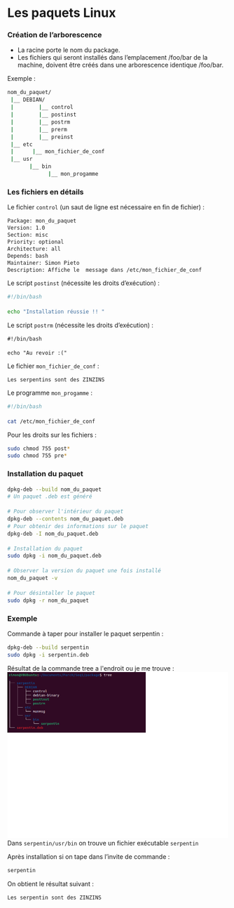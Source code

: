 # Les paquets Linux

### Création de l’arborescence
- La racine porte le nom du package. 
- Les fichiers qui seront installés dans l’emplacement /foo/bar de la machine, doivent être créés dans une arborescence identique /foo/bar.

Exemple :
``` bash
nom_du_paquet/
 |__ DEBIAN/ 
 |        |__ control
 |        |__ postinst 
 |        |__ postrm 
 |        |__ prerm 
 |        |__ preinst 
 |__ etc 
 |      |__ mon_fichier_de_conf
 |__ usr
       |__ bin 
             |__ mon_progamme
```

### Les fichiers en détails
Le fichier ```control``` (un saut de ligne est nécessaire en fin de fichier) :
```
Package: mon_du_paquet
Version: 1.0
Section: misc
Priority: optional
Architecture: all
Depends: bash
Maintainer: Simon Pieto
Description: Affiche le  message dans /etc/mon_fichier_de_conf
```

Le script ```postinst``` (nécessite les droits d’exécution) : 
```bash
#!/bin/bash

echo "Installation réussie !! "
```

Le script ```postrm``` (nécessite les droits d’exécution) :
```bashs
#!/bin/bash

echo "Au revoir :("
```

Le fichier ```mon_fichier_de_conf``` :
```
Les serpentins sont des ZINZINS
```

Le programme ```mon_progamme``` :
```bash
#!/bin/bash

cat /etc/mon_fichier_de_conf
```

Pour les droits sur les fichiers :
```bash
sudo chmod 755 post*
sudo chmod 755 pre* 
```

### Installation du paquet
```bash
dpkg-deb --build nom_du_paquet
# Un paquet .deb est généré 

# Pour observer l'intérieur du paquet
dpkg-deb --contents nom_du_paquet.deb 
# Pour obtenir des informations sur le paquet 
dpkg-deb -I nom_du_paquet.deb

# Installation du paquet 
sudo dpkg -i nom_du_paquet.deb 

# Observer la version du paquet une fois installé 
nom_du_paquet -v 

# Pour désintaller le paquet 
sudo dpkg -r nom_du_paquet
```

### Exemple 

Commande à taper pour installer le paquet serpentin :
```bash
dpkg-deb --build serpentin
sudo dpkg -i serpentin.deb
```

Résultat de la commande tree a l'endroit ou je me trouve :
![Serpentin](/Paquets_Linux/images/serpentin.png)
Dans ```serpentin/usr/bin``` on trouve un fichier exécutable ```serpentin```

Après installation si on tape dans l’invite de commande : 
```bash
serpentin
```
On obtient le résultat suivant :
```bash
Les serpentin sont des ZINZINS
```






